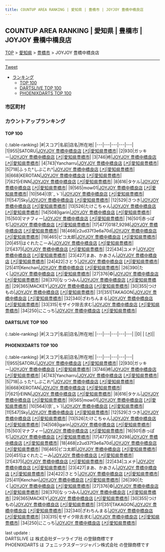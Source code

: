 ```yaml
---
title: COUNTUP AREA RANKING | 愛知県 | 豊橋市 | JOYJOY 豊橋中橋良店
---
```

## COUNTUP AREA RANKING | 愛知県 | 豊橋市 | JOYJOY 豊橋中橋良店

[TOP](/darts/rank/) > [愛知県](/darts/rank/愛知県/) > [豊橋市](/darts/rank/愛知県/豊橋市/) > JOYJOY 豊橋中橋良店

___

<a href="https://twitter.com/share?ref_src=twsrc%5Etfw" data-text="COUNTUP AREA RANKING | 愛知県豊橋市JOYJOY 豊橋中橋良店" class="twitter-share-button" data-hashtags="DARTSLIVE,PHOENIXDARTS,darts,ダーツ" data-show-count="false">Tweet</a>

* [ランキング](#カウントアップランキング)
    * [TOP 100](#top-100)
    * [DARTSLIVE TOP 100](#dartslive-top-100)
    * [PHOENIXDARTS TOP 100](#phoenixdarts-top-100)

### 市区町村

<ul>

</ul>

### カウントアップランキング

#### TOP 100



{:.table-ranking}
|#|スコア|名前|店名|所在地|
|---|---|---|---|---|
|1|955|<span class="rank-name-pd">SATORU</span>|<a href="/darts/rank/shops/39669.html">JOYJOY 豊橋中橋良店</a> <a href="https://vs.phoenixdarts.com/jp/shop/shopDetailInfo/s_39669?s_seq=39669">[↗]</a>|<a href="/darts/rank/愛知県/豊橋市">愛知県豊橋市</a>|
|2|930|<span class="rank-name-pd">ガッキー</span>|<a href="/darts/rank/shops/39669.html">JOYJOY 豊橋中橋良店</a> <a href="https://vs.phoenixdarts.com/jp/shop/shopDetailInfo/s_39669?s_seq=39669">[↗]</a>|<a href="/darts/rank/愛知県/豊橋市">愛知県豊橋市</a>|
|3|746|<span class="rank-name-pd">柊</span>|<a href="/darts/rank/shops/39669.html">JOYJOY 豊橋中橋良店</a> <a href="https://vs.phoenixdarts.com/jp/shop/shopDetailInfo/s_39669?s_seq=39669">[↗]</a>|<a href="/darts/rank/愛知県/豊橋市">愛知県豊橋市</a>|
|4|743|<span class="rank-name-pd">Yancharru</span>|<a href="/darts/rank/shops/39669.html">JOYJOY 豊橋中橋良店</a> <a href="https://vs.phoenixdarts.com/jp/shop/shopDetailInfo/s_39669?s_seq=39669">[↗]</a>|<a href="/darts/rank/愛知県/豊橋市">愛知県豊橋市</a>|
|5|718|<span class="rank-name-pd">ふぅた†しぶこれ†</span>|<a href="/darts/rank/shops/39669.html">JOYJOY 豊橋中橋良店</a> <a href="https://vs.phoenixdarts.com/jp/shop/shopDetailInfo/s_39669?s_seq=39669">[↗]</a>|<a href="/darts/rank/愛知県/豊橋市">愛知県豊橋市</a>|
|6|668|<span class="rank-name-pd">KEROTAN</span>|<a href="/darts/rank/shops/39669.html">JOYJOY 豊橋中橋良店</a> <a href="https://vs.phoenixdarts.com/jp/shop/shopDetailInfo/s_39669?s_seq=39669">[↗]</a>|<a href="/darts/rank/愛知県/豊橋市">愛知県豊橋市</a>|
|7|621|<span class="rank-name-pd">rEINN</span>|<a href="/darts/rank/shops/39669.html">JOYJOY 豊橋中橋良店</a> <a href="https://vs.phoenixdarts.com/jp/shop/shopDetailInfo/s_39669?s_seq=39669">[↗]</a>|<a href="/darts/rank/愛知県/豊橋市">愛知県豊橋市</a>|
|8|616|<span class="rank-name-pd">タケル</span>|<a href="/darts/rank/shops/39669.html">JOYJOY 豊橋中橋良店</a> <a href="https://vs.phoenixdarts.com/jp/shop/shopDetailInfo/s_39669?s_seq=39669">[↗]</a>|<a href="/darts/rank/愛知県/豊橋市">愛知県豊橋市</a>|
|9|565|<span class="rank-name-pd">mow01</span>|<a href="/darts/rank/shops/39669.html">JOYJOY 豊橋中橋良店</a> <a href="https://vs.phoenixdarts.com/jp/shop/shopDetailInfo/s_39669?s_seq=39669">[↗]</a>|<a href="/darts/rank/愛知県/豊橋市">愛知県豊橋市</a>|
|10|564|<span class="rank-name-pd">(京´_ゝ`)</span>|<a href="/darts/rank/shops/39669.html">JOYJOY 豊橋中橋良店</a> <a href="https://vs.phoenixdarts.com/jp/shop/shopDetailInfo/s_39669?s_seq=39669">[↗]</a>|<a href="/darts/rank/愛知県/豊橋市">愛知県豊橋市</a>|
|11|547|<span class="rank-name-pd">Sky</span>|<a href="/darts/rank/shops/39669.html">JOYJOY 豊橋中橋良店</a> <a href="https://vs.phoenixdarts.com/jp/shop/shopDetailInfo/s_39669?s_seq=39669">[↗]</a>|<a href="/darts/rank/愛知県/豊橋市">愛知県豊橋市</a>|
|12|529|<span class="rank-name-pd">さつき</span>|<a href="/darts/rank/shops/39669.html">JOYJOY 豊橋中橋良店</a> <a href="https://vs.phoenixdarts.com/jp/shop/shopDetailInfo/s_39669?s_seq=39669">[↗]</a>|<a href="/darts/rank/愛知県/豊橋市">愛知県豊橋市</a>|
|13|526|<span class="rank-name-pd">たけこちゃん</span>|<a href="/darts/rank/shops/39669.html">JOYJOY 豊橋中橋良店</a> <a href="https://vs.phoenixdarts.com/jp/shop/shopDetailInfo/s_39669?s_seq=39669">[↗]</a>|<a href="/darts/rank/愛知県/豊橋市">愛知県豊橋市</a>|
|14|508|<span class="rank-name-pd">Igarin</span>|<a href="/darts/rank/shops/39669.html">JOYJOY 豊橋中橋良店</a> <a href="https://vs.phoenixdarts.com/jp/shop/shopDetailInfo/s_39669?s_seq=39669">[↗]</a>|<a href="/darts/rank/愛知県/豊橋市">愛知県豊橋市</a>|
|15|503|<span class="rank-name-pd">マナフィー</span>|<a href="/darts/rank/shops/39669.html">JOYJOY 豊橋中橋良店</a> <a href="https://vs.phoenixdarts.com/jp/shop/shopDetailInfo/s_39669?s_seq=39669">[↗]</a>|<a href="/darts/rank/愛知県/豊橋市">愛知県豊橋市</a>|
|16|501|<span class="rank-name-pd">赤っぱぢ</span>|<a href="/darts/rank/shops/39669.html">JOYJOY 豊橋中橋良店</a> <a href="https://vs.phoenixdarts.com/jp/shop/shopDetailInfo/s_39669?s_seq=39669">[↗]</a>|<a href="/darts/rank/愛知県/豊橋市">愛知県豊橋市</a>|
|17|477|<span class="rank-name-pd">0187_9298</span>|<a href="/darts/rank/shops/39669.html">JOYJOY 豊橋中橋良店</a> <a href="https://vs.phoenixdarts.com/jp/shop/shopDetailInfo/s_39669?s_seq=39669">[↗]</a>|<a href="/darts/rank/愛知県/豊橋市">愛知県豊橋市</a>|
|18|468|<span class="rank-name-pd">z2ud37f3e6a70d</span>|<a href="/darts/rank/shops/39669.html">JOYJOY 豊橋中橋良店</a> <a href="https://vs.phoenixdarts.com/jp/shop/shopDetailInfo/s_39669?s_seq=39669">[↗]</a>|<a href="/darts/rank/愛知県/豊橋市">愛知県豊橋市</a>|
|19|465|<span class="rank-name-pd">ピコ太郎</span>|<a href="/darts/rank/shops/39669.html">JOYJOY 豊橋中橋良店</a> <a href="https://vs.phoenixdarts.com/jp/shop/shopDetailInfo/s_39669?s_seq=39669">[↗]</a>|<a href="/darts/rank/愛知県/豊橋市">愛知県豊橋市</a>|
|20|451|<span class="rank-name-pd">はぐれたこーみ</span>|<a href="/darts/rank/shops/39669.html">JOYJOY 豊橋中橋良店</a> <a href="https://vs.phoenixdarts.com/jp/shop/shopDetailInfo/s_39669?s_seq=39669">[↗]</a>|<a href="/darts/rank/愛知県/豊橋市">愛知県豊橋市</a>|
|21|437|<span class="rank-name-pd">l</span>|<a href="/darts/rank/shops/39669.html">JOYJOY 豊橋中橋良店</a> <a href="https://vs.phoenixdarts.com/jp/shop/shopDetailInfo/s_39669?s_seq=39669">[↗]</a>|<a href="/darts/rank/愛知県/豊橋市">愛知県豊橋市</a>|
|22|434|<span class="rank-name-pd">ユメナ</span>|<a href="/darts/rank/shops/39669.html">JOYJOY 豊橋中橋良店</a> <a href="https://vs.phoenixdarts.com/jp/shop/shopDetailInfo/s_39669?s_seq=39669">[↗]</a>|<a href="/darts/rank/愛知県/豊橋市">愛知県豊橋市</a>|
|23|427|<span class="rank-name-pd">まあ、かあさん</span>|<a href="/darts/rank/shops/39669.html">JOYJOY 豊橋中橋良店</a> <a href="https://vs.phoenixdarts.com/jp/shop/shopDetailInfo/s_39669?s_seq=39669">[↗]</a>|<a href="/darts/rank/愛知県/豊橋市">愛知県豊橋市</a>|
|24|422|<span class="rank-name-pd">さとう</span>|<a href="/darts/rank/shops/39669.html">JOYJOY 豊橋中橋良店</a> <a href="https://vs.phoenixdarts.com/jp/shop/shopDetailInfo/s_39669?s_seq=39669">[↗]</a>|<a href="/darts/rank/愛知県/豊橋市">愛知県豊橋市</a>|
|25|411|<span class="rank-name-pd">Kenchan</span>|<a href="/darts/rank/shops/39669.html">JOYJOY 豊橋中橋良店</a> <a href="https://vs.phoenixdarts.com/jp/shop/shopDetailInfo/s_39669?s_seq=39669">[↗]</a>|<a href="/darts/rank/愛知県/豊橋市">愛知県豊橋市</a>|
|26|390|<span class="rank-name-pd">たく</span>|<a href="/darts/rank/shops/39669.html">JOYJOY 豊橋中橋良店</a> <a href="https://vs.phoenixdarts.com/jp/shop/shopDetailInfo/s_39669?s_seq=39669">[↗]</a>|<a href="/darts/rank/愛知県/豊橋市">愛知県豊橋市</a>|
|27|376|<span class="rank-name-pd">©️</span>|<a href="/darts/rank/shops/39669.html">JOYJOY 豊橋中橋良店</a> <a href="https://vs.phoenixdarts.com/jp/shop/shopDetailInfo/s_39669?s_seq=39669">[↗]</a>|<a href="/darts/rank/愛知県/豊橋市">愛知県豊橋市</a>|
|28|370|<span class="rank-name-pd">なっつみん</span>|<a href="/darts/rank/shops/39669.html">JOYJOY 豊橋中橋良店</a> <a href="https://vs.phoenixdarts.com/jp/shop/shopDetailInfo/s_39669?s_seq=39669">[↗]</a>|<a href="/darts/rank/愛知県/豊橋市">愛知県豊橋市</a>|
|29|365|<span class="rank-name-pd">MACKEY</span>|<a href="/darts/rank/shops/39669.html">JOYJOY 豊橋中橋良店</a> <a href="https://vs.phoenixdarts.com/jp/shop/shopDetailInfo/s_39669?s_seq=39669">[↗]</a>|<a href="/darts/rank/愛知県/豊橋市">愛知県豊橋市</a>|
|30|355|<span class="rank-name-pd">つけもの</span>|<a href="/darts/rank/shops/39669.html">JOYJOY 豊橋中橋良店</a> <a href="https://vs.phoenixdarts.com/jp/shop/shopDetailInfo/s_39669?s_seq=39669">[↗]</a>|<a href="/darts/rank/愛知県/豊橋市">愛知県豊橋市</a>|
|31|351|<span class="rank-name-pd">TAKAGON</span>|<a href="/darts/rank/shops/39669.html">JOYJOY 豊橋中橋良店</a> <a href="https://vs.phoenixdarts.com/jp/shop/shopDetailInfo/s_39669?s_seq=39669">[↗]</a>|<a href="/darts/rank/愛知県/豊橋市">愛知県豊橋市</a>|
|32|340|<span class="rank-name-pd">ざわちんまる</span>|<a href="/darts/rank/shops/39669.html">JOYJOY 豊橋中橋良店</a> <a href="https://vs.phoenixdarts.com/jp/shop/shopDetailInfo/s_39669?s_seq=39669">[↗]</a>|<a href="/darts/rank/愛知県/豊橋市">愛知県豊橋市</a>|
|33|315|<span class="rank-name-pd">モザイク除去求む</span>|<a href="/darts/rank/shops/39669.html">JOYJOY 豊橋中橋良店</a> <a href="https://vs.phoenixdarts.com/jp/shop/shopDetailInfo/s_39669?s_seq=39669">[↗]</a>|<a href="/darts/rank/愛知県/豊橋市">愛知県豊橋市</a>|
|34|250|<span class="rank-name-pd">にこっち</span>|<a href="/darts/rank/shops/39669.html">JOYJOY 豊橋中橋良店</a> <a href="https://vs.phoenixdarts.com/jp/shop/shopDetailInfo/s_39669?s_seq=39669">[↗]</a>|<a href="/darts/rank/愛知県/豊橋市">愛知県豊橋市</a>|


#### DARTSLIVE TOP 100



{:.table-ranking}
|#|スコア|名前|店名|所在地|
|---|---|---|---|---|
||0|<span class="rank-name-dl"> </span>|<a href="/darts/rank/shops/.html"></a> <a href="">[↗]</a>|<a href="/darts/rank//"></a>|


#### PHOENIXDARTS TOP 100



{:.table-ranking}
|#|スコア|名前|店名|所在地|
|---|---|---|---|---|
|1|955|<span class="rank-name-pd">SATORU</span>|<a href="/darts/rank/shops/39669.html">JOYJOY 豊橋中橋良店</a> <a href="https://vs.phoenixdarts.com/jp/shop/shopDetailInfo/s_39669?s_seq=39669">[↗]</a>|<a href="/darts/rank/愛知県/豊橋市">愛知県豊橋市</a>|
|2|930|<span class="rank-name-pd">ガッキー</span>|<a href="/darts/rank/shops/39669.html">JOYJOY 豊橋中橋良店</a> <a href="https://vs.phoenixdarts.com/jp/shop/shopDetailInfo/s_39669?s_seq=39669">[↗]</a>|<a href="/darts/rank/愛知県/豊橋市">愛知県豊橋市</a>|
|3|746|<span class="rank-name-pd">柊</span>|<a href="/darts/rank/shops/39669.html">JOYJOY 豊橋中橋良店</a> <a href="https://vs.phoenixdarts.com/jp/shop/shopDetailInfo/s_39669?s_seq=39669">[↗]</a>|<a href="/darts/rank/愛知県/豊橋市">愛知県豊橋市</a>|
|4|743|<span class="rank-name-pd">Yancharru</span>|<a href="/darts/rank/shops/39669.html">JOYJOY 豊橋中橋良店</a> <a href="https://vs.phoenixdarts.com/jp/shop/shopDetailInfo/s_39669?s_seq=39669">[↗]</a>|<a href="/darts/rank/愛知県/豊橋市">愛知県豊橋市</a>|
|5|718|<span class="rank-name-pd">ふぅた†しぶこれ†</span>|<a href="/darts/rank/shops/39669.html">JOYJOY 豊橋中橋良店</a> <a href="https://vs.phoenixdarts.com/jp/shop/shopDetailInfo/s_39669?s_seq=39669">[↗]</a>|<a href="/darts/rank/愛知県/豊橋市">愛知県豊橋市</a>|
|6|668|<span class="rank-name-pd">KEROTAN</span>|<a href="/darts/rank/shops/39669.html">JOYJOY 豊橋中橋良店</a> <a href="https://vs.phoenixdarts.com/jp/shop/shopDetailInfo/s_39669?s_seq=39669">[↗]</a>|<a href="/darts/rank/愛知県/豊橋市">愛知県豊橋市</a>|
|7|621|<span class="rank-name-pd">rEINN</span>|<a href="/darts/rank/shops/39669.html">JOYJOY 豊橋中橋良店</a> <a href="https://vs.phoenixdarts.com/jp/shop/shopDetailInfo/s_39669?s_seq=39669">[↗]</a>|<a href="/darts/rank/愛知県/豊橋市">愛知県豊橋市</a>|
|8|616|<span class="rank-name-pd">タケル</span>|<a href="/darts/rank/shops/39669.html">JOYJOY 豊橋中橋良店</a> <a href="https://vs.phoenixdarts.com/jp/shop/shopDetailInfo/s_39669?s_seq=39669">[↗]</a>|<a href="/darts/rank/愛知県/豊橋市">愛知県豊橋市</a>|
|9|565|<span class="rank-name-pd">mow01</span>|<a href="/darts/rank/shops/39669.html">JOYJOY 豊橋中橋良店</a> <a href="https://vs.phoenixdarts.com/jp/shop/shopDetailInfo/s_39669?s_seq=39669">[↗]</a>|<a href="/darts/rank/愛知県/豊橋市">愛知県豊橋市</a>|
|10|564|<span class="rank-name-pd">(京´_ゝ`)</span>|<a href="/darts/rank/shops/39669.html">JOYJOY 豊橋中橋良店</a> <a href="https://vs.phoenixdarts.com/jp/shop/shopDetailInfo/s_39669?s_seq=39669">[↗]</a>|<a href="/darts/rank/愛知県/豊橋市">愛知県豊橋市</a>|
|11|547|<span class="rank-name-pd">Sky</span>|<a href="/darts/rank/shops/39669.html">JOYJOY 豊橋中橋良店</a> <a href="https://vs.phoenixdarts.com/jp/shop/shopDetailInfo/s_39669?s_seq=39669">[↗]</a>|<a href="/darts/rank/愛知県/豊橋市">愛知県豊橋市</a>|
|12|529|<span class="rank-name-pd">さつき</span>|<a href="/darts/rank/shops/39669.html">JOYJOY 豊橋中橋良店</a> <a href="https://vs.phoenixdarts.com/jp/shop/shopDetailInfo/s_39669?s_seq=39669">[↗]</a>|<a href="/darts/rank/愛知県/豊橋市">愛知県豊橋市</a>|
|13|526|<span class="rank-name-pd">たけこちゃん</span>|<a href="/darts/rank/shops/39669.html">JOYJOY 豊橋中橋良店</a> <a href="https://vs.phoenixdarts.com/jp/shop/shopDetailInfo/s_39669?s_seq=39669">[↗]</a>|<a href="/darts/rank/愛知県/豊橋市">愛知県豊橋市</a>|
|14|508|<span class="rank-name-pd">Igarin</span>|<a href="/darts/rank/shops/39669.html">JOYJOY 豊橋中橋良店</a> <a href="https://vs.phoenixdarts.com/jp/shop/shopDetailInfo/s_39669?s_seq=39669">[↗]</a>|<a href="/darts/rank/愛知県/豊橋市">愛知県豊橋市</a>|
|15|503|<span class="rank-name-pd">マナフィー</span>|<a href="/darts/rank/shops/39669.html">JOYJOY 豊橋中橋良店</a> <a href="https://vs.phoenixdarts.com/jp/shop/shopDetailInfo/s_39669?s_seq=39669">[↗]</a>|<a href="/darts/rank/愛知県/豊橋市">愛知県豊橋市</a>|
|16|501|<span class="rank-name-pd">赤っぱぢ</span>|<a href="/darts/rank/shops/39669.html">JOYJOY 豊橋中橋良店</a> <a href="https://vs.phoenixdarts.com/jp/shop/shopDetailInfo/s_39669?s_seq=39669">[↗]</a>|<a href="/darts/rank/愛知県/豊橋市">愛知県豊橋市</a>|
|17|477|<span class="rank-name-pd">0187_9298</span>|<a href="/darts/rank/shops/39669.html">JOYJOY 豊橋中橋良店</a> <a href="https://vs.phoenixdarts.com/jp/shop/shopDetailInfo/s_39669?s_seq=39669">[↗]</a>|<a href="/darts/rank/愛知県/豊橋市">愛知県豊橋市</a>|
|18|468|<span class="rank-name-pd">z2ud37f3e6a70d</span>|<a href="/darts/rank/shops/39669.html">JOYJOY 豊橋中橋良店</a> <a href="https://vs.phoenixdarts.com/jp/shop/shopDetailInfo/s_39669?s_seq=39669">[↗]</a>|<a href="/darts/rank/愛知県/豊橋市">愛知県豊橋市</a>|
|19|465|<span class="rank-name-pd">ピコ太郎</span>|<a href="/darts/rank/shops/39669.html">JOYJOY 豊橋中橋良店</a> <a href="https://vs.phoenixdarts.com/jp/shop/shopDetailInfo/s_39669?s_seq=39669">[↗]</a>|<a href="/darts/rank/愛知県/豊橋市">愛知県豊橋市</a>|
|20|451|<span class="rank-name-pd">はぐれたこーみ</span>|<a href="/darts/rank/shops/39669.html">JOYJOY 豊橋中橋良店</a> <a href="https://vs.phoenixdarts.com/jp/shop/shopDetailInfo/s_39669?s_seq=39669">[↗]</a>|<a href="/darts/rank/愛知県/豊橋市">愛知県豊橋市</a>|
|21|437|<span class="rank-name-pd">l</span>|<a href="/darts/rank/shops/39669.html">JOYJOY 豊橋中橋良店</a> <a href="https://vs.phoenixdarts.com/jp/shop/shopDetailInfo/s_39669?s_seq=39669">[↗]</a>|<a href="/darts/rank/愛知県/豊橋市">愛知県豊橋市</a>|
|22|434|<span class="rank-name-pd">ユメナ</span>|<a href="/darts/rank/shops/39669.html">JOYJOY 豊橋中橋良店</a> <a href="https://vs.phoenixdarts.com/jp/shop/shopDetailInfo/s_39669?s_seq=39669">[↗]</a>|<a href="/darts/rank/愛知県/豊橋市">愛知県豊橋市</a>|
|23|427|<span class="rank-name-pd">まあ、かあさん</span>|<a href="/darts/rank/shops/39669.html">JOYJOY 豊橋中橋良店</a> <a href="https://vs.phoenixdarts.com/jp/shop/shopDetailInfo/s_39669?s_seq=39669">[↗]</a>|<a href="/darts/rank/愛知県/豊橋市">愛知県豊橋市</a>|
|24|422|<span class="rank-name-pd">さとう</span>|<a href="/darts/rank/shops/39669.html">JOYJOY 豊橋中橋良店</a> <a href="https://vs.phoenixdarts.com/jp/shop/shopDetailInfo/s_39669?s_seq=39669">[↗]</a>|<a href="/darts/rank/愛知県/豊橋市">愛知県豊橋市</a>|
|25|411|<span class="rank-name-pd">Kenchan</span>|<a href="/darts/rank/shops/39669.html">JOYJOY 豊橋中橋良店</a> <a href="https://vs.phoenixdarts.com/jp/shop/shopDetailInfo/s_39669?s_seq=39669">[↗]</a>|<a href="/darts/rank/愛知県/豊橋市">愛知県豊橋市</a>|
|26|390|<span class="rank-name-pd">たく</span>|<a href="/darts/rank/shops/39669.html">JOYJOY 豊橋中橋良店</a> <a href="https://vs.phoenixdarts.com/jp/shop/shopDetailInfo/s_39669?s_seq=39669">[↗]</a>|<a href="/darts/rank/愛知県/豊橋市">愛知県豊橋市</a>|
|27|376|<span class="rank-name-pd">©️</span>|<a href="/darts/rank/shops/39669.html">JOYJOY 豊橋中橋良店</a> <a href="https://vs.phoenixdarts.com/jp/shop/shopDetailInfo/s_39669?s_seq=39669">[↗]</a>|<a href="/darts/rank/愛知県/豊橋市">愛知県豊橋市</a>|
|28|370|<span class="rank-name-pd">なっつみん</span>|<a href="/darts/rank/shops/39669.html">JOYJOY 豊橋中橋良店</a> <a href="https://vs.phoenixdarts.com/jp/shop/shopDetailInfo/s_39669?s_seq=39669">[↗]</a>|<a href="/darts/rank/愛知県/豊橋市">愛知県豊橋市</a>|
|29|365|<span class="rank-name-pd">MACKEY</span>|<a href="/darts/rank/shops/39669.html">JOYJOY 豊橋中橋良店</a> <a href="https://vs.phoenixdarts.com/jp/shop/shopDetailInfo/s_39669?s_seq=39669">[↗]</a>|<a href="/darts/rank/愛知県/豊橋市">愛知県豊橋市</a>|
|30|355|<span class="rank-name-pd">つけもの</span>|<a href="/darts/rank/shops/39669.html">JOYJOY 豊橋中橋良店</a> <a href="https://vs.phoenixdarts.com/jp/shop/shopDetailInfo/s_39669?s_seq=39669">[↗]</a>|<a href="/darts/rank/愛知県/豊橋市">愛知県豊橋市</a>|
|31|351|<span class="rank-name-pd">TAKAGON</span>|<a href="/darts/rank/shops/39669.html">JOYJOY 豊橋中橋良店</a> <a href="https://vs.phoenixdarts.com/jp/shop/shopDetailInfo/s_39669?s_seq=39669">[↗]</a>|<a href="/darts/rank/愛知県/豊橋市">愛知県豊橋市</a>|
|32|340|<span class="rank-name-pd">ざわちんまる</span>|<a href="/darts/rank/shops/39669.html">JOYJOY 豊橋中橋良店</a> <a href="https://vs.phoenixdarts.com/jp/shop/shopDetailInfo/s_39669?s_seq=39669">[↗]</a>|<a href="/darts/rank/愛知県/豊橋市">愛知県豊橋市</a>|
|33|315|<span class="rank-name-pd">モザイク除去求む</span>|<a href="/darts/rank/shops/39669.html">JOYJOY 豊橋中橋良店</a> <a href="https://vs.phoenixdarts.com/jp/shop/shopDetailInfo/s_39669?s_seq=39669">[↗]</a>|<a href="/darts/rank/愛知県/豊橋市">愛知県豊橋市</a>|
|34|250|<span class="rank-name-pd">にこっち</span>|<a href="/darts/rank/shops/39669.html">JOYJOY 豊橋中橋良店</a> <a href="https://vs.phoenixdarts.com/jp/shop/shopDetailInfo/s_39669?s_seq=39669">[↗]</a>|<a href="/darts/rank/愛知県/豊橋市">愛知県豊橋市</a>|


<div class="footer border-top border-gray-light mt-5 pt-3 text-right text-gray">
    last update : <span style="font-weight: italic" id="foot_last_modified"></span><br />
    DARTSLIVE は 株式会社ダーツライブ社 の登録商標です<br />
    PHOENIXDARTS は フェニックスダーツジャパン株式会社 の登録商標です<br />
</div>

<script src="https://cdnjs.cloudflare.com/ajax/libs/jquery.tablesorter/2.31.3/js/jquery.tablesorter.min.js" integrity="sha512-qzgd5cYSZcosqpzpn7zF2ZId8f/8CHmFKZ8j7mU4OUXTNRd5g+ZHBPsgKEwoqxCtdQvExE5LprwwPAgoicguNg==" crossorigin="anonymous" referrerpolicy="no-referrer"></script>
<link rel="stylesheet" href="https://cdnjs.cloudflare.com/ajax/libs/jquery.tablesorter/2.31.3/css/theme.default.min.css" integrity="sha512-wghhOJkjQX0Lh3NSWvNKeZ0ZpNn+SPVXX1Qyc9OCaogADktxrBiBdKGDoqVUOyhStvMBmJQ8ZdMHiR3wuEq8+w==" crossorigin="anonymous" referrerpolicy="no-referrer" />
<script>
$(function() {
    $(".table-ranking").tablesorter({sortList:[[0, 0]]});
    $("#foot_last_modified").text(formatDate(new Date(document.lastModified), 'yyyy-MM-dd HH:mm:ss'));
});
</script>

<script async src="https://platform.twitter.com/widgets.js" charset="utf-8"></script>